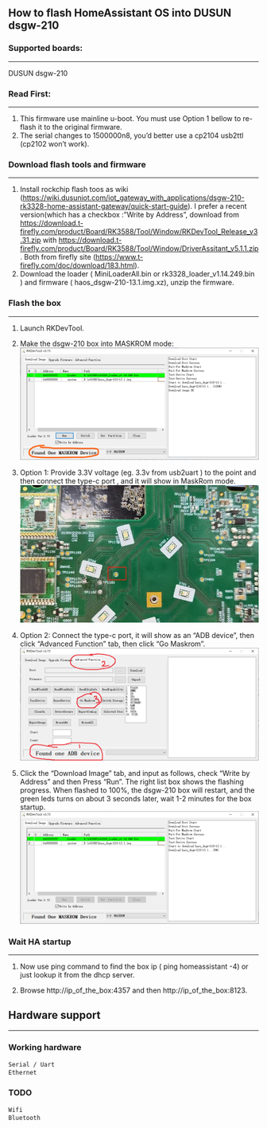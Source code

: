 ## How to flash HomeAssistant OS into DUSUN dsgw-210


### Supported boards:

---

DUSUN dsgw-210

### Read First:

---

1. This firmware use mainline u-boot. You must use Option 1  bellow to re-flash it to the original firmware.
2. The serial changes to 1500000n8, you’d better use a cp2104 usb2ttl (cp2102 won’t work).

### Download flash tools and firmware

---

1. Install rockchip flash toos as wiki (https://wiki.dusuniot.com/iot_gateway_with_applications/dsgw-210-rk3328-home-assistant-gateway/quick-start-guide). I prefer a recent version(which has  a checkbox :”Write by Address”, download from https://download.t-firefly.com/product/Board/RK3588/Tool/Window/RKDevTool_Release_v3.31.zip with https://download.t-firefly.com/product/Board/RK3588/Tool/Window/DriverAssitant_v5.1.1.zip. Both from firefly site (https://www.t-firefly.com/doc/download/183.html).
2. Download the loader ( MiniLoaderAll.bin or rk3328_loader_v1.14.249.bin ) and firmware ( haos_dsgw-210-13.1.img.xz), unzip the firmware.

### Flash the box

---

1. Launch RKDevTool.
2. Make the dsgw-210 box into MASKROM mode:
 ![picture of diy usb dongle](../res/dsgw-210-1.png)
3. Option 1: Provide 3.3V voltage (eg.  3.3v from usb2uart ) to the point and then connect the type-c port , and it will show in MaskRom mode.
  ![picture of diy usb dongle](../res/dsgw-210-2.png)

4. Option 2: Connect the type-c port, it will show as an “ADB device”, then click “Advanced Function” tab, then click “Go Maskrom”. 
   ![picture of diy usb dongle](../res/dsgw-210-3.png)
5. Click the “Download Image” tab, and input as follows, check “Write by Address” and then Press “Run”. The right list box shows the flashing progress. When flashed to 100%, the dsgw-210 box will restart, and the green leds turns on about 3 seconds later, wait 1-2 minutes for the box startup.
  ![picture of diy usb dongle](../res/dsgw-210-4.png)
 
### Wait HA startup

---

1. Now use ping command to find the box ip ( ping homeassistant -4) or just lookup it from the dhcp server.

2. Browse http://ip_of_the_box:4357 and then http://ip_of_the_box:8123. 

## Hardware support

---

### Working hardware
    Serial / Uart
    Ethernet
### TODO
    Wifi
    Bluetooth
	
